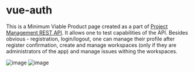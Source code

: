 # vue-auth
This is a Minimum Viable Product page created as a part of <a href="https://github.com/bmiskowicz/ProjectsJava" target="_blank">Project Management REST API</a>.
It allows one to test capabilities of the API.
Besides obvious - registration, login/logout, one can manage their profile after register confirmation, create and manage workspaces (only if they are administrators of the app) and manage issues withing the workspaces.

![image](https://user-images.githubusercontent.com/73662402/219073953-f747268f-530c-4b51-ac0c-82922db6bd88.png)
![image](https://user-images.githubusercontent.com/73662402/219074151-58e8a517-01e3-47f9-b540-5df31e0a19cd.png)

